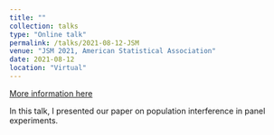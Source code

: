 ```yaml
---
title: ""
collection: talks
type: "Online talk"
permalink: /talks/2021-08-12-JSM
venue: "JSM 2021, American Statistical Association"
date: 2021-08-12
location: "Virtual"
---
```


[More information here](https://ww2.amstat.org/meetings/jsm/2021/onlineprogram/ActivityDetails.cfm?SessionID=220728)

In this talk, I presented our paper on population interference in panel experiments.